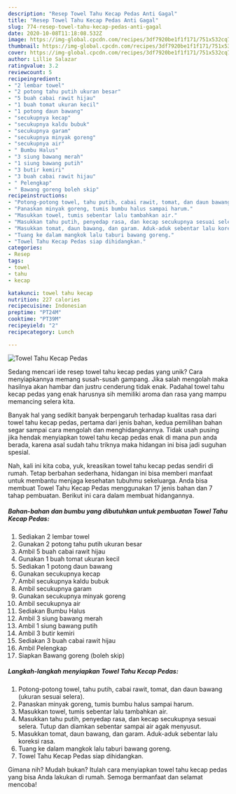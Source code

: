 ```yaml
---
description: "Resep Towel Tahu Kecap Pedas Anti Gagal"
title: "Resep Towel Tahu Kecap Pedas Anti Gagal"
slug: 774-resep-towel-tahu-kecap-pedas-anti-gagal
date: 2020-10-08T11:18:08.532Z
image: https://img-global.cpcdn.com/recipes/3df7920be1f1f171/751x532cq70/towel-tahu-kecap-pedas-foto-resep-utama.jpg
thumbnail: https://img-global.cpcdn.com/recipes/3df7920be1f1f171/751x532cq70/towel-tahu-kecap-pedas-foto-resep-utama.jpg
cover: https://img-global.cpcdn.com/recipes/3df7920be1f1f171/751x532cq70/towel-tahu-kecap-pedas-foto-resep-utama.jpg
author: Lillie Salazar
ratingvalue: 3.2
reviewcount: 5
recipeingredient:
- "2 lembar towel"
- "2 potong tahu putih ukuran besar"
- "5 buah cabai rawit hijau"
- "1 buah tomat ukuran kecil"
- "1 potong daun bawang"
- "secukupnya kecap"
- "secukupnya kaldu bubuk"
- "secukupnya garam"
- "secukupnya minyak goreng"
- "secukupnya air"
- " Bumbu Halus"
- "3 siung bawang merah"
- "1 siung bawang putih"
- "3 butir kemiri"
- "3 buah cabai rawit hijau"
- " Pelengkap"
- " Bawang goreng boleh skip"
recipeinstructions:
- "Potong-potong towel, tahu putih, cabai rawit, tomat, dan daun bawang (ukuran sesuai selera)."
- "Panaskan minyak goreng, tumis bumbu halus sampai harum."
- "Masukkan towel, tumis sebentar lalu tambahkan air."
- "Masukkan tahu putih, penyedap rasa, dan kecap secukupnya sesuai selera. Tutup dan diamkan sebentar sampai air agak menyusut."
- "Masukkan tomat, daun bawang, dan garam. Aduk-aduk sebentar lalu koreksi rasa."
- "Tuang ke dalam mangkok lalu taburi bawang goreng."
- "Towel Tahu Kecap Pedas siap dihidangkan."
categories:
- Resep
tags:
- towel
- tahu
- kecap

katakunci: towel tahu kecap 
nutrition: 227 calories
recipecuisine: Indonesian
preptime: "PT24M"
cooktime: "PT39M"
recipeyield: "2"
recipecategory: Lunch

---
```



![Towel Tahu Kecap Pedas](https://img-global.cpcdn.com/recipes/3df7920be1f1f171/751x532cq70/towel-tahu-kecap-pedas-foto-resep-utama.jpg)

Sedang mencari ide resep towel tahu kecap pedas yang unik? Cara menyiapkannya memang susah-susah gampang. Jika salah mengolah maka hasilnya akan hambar dan justru cenderung tidak enak. Padahal towel tahu kecap pedas yang enak harusnya sih memiliki aroma dan rasa yang mampu memancing selera kita.



Banyak hal yang sedikit banyak berpengaruh terhadap kualitas rasa dari towel tahu kecap pedas, pertama dari jenis bahan, kedua pemilihan bahan segar sampai cara mengolah dan menghidangkannya. Tidak usah pusing jika hendak menyiapkan towel tahu kecap pedas enak di mana pun anda berada, karena asal sudah tahu triknya maka hidangan ini bisa jadi suguhan spesial.


Nah, kali ini kita coba, yuk, kreasikan towel tahu kecap pedas sendiri di rumah. Tetap berbahan sederhana, hidangan ini bisa memberi manfaat untuk membantu menjaga kesehatan tubuhmu sekeluarga. Anda bisa membuat Towel Tahu Kecap Pedas menggunakan 17 jenis bahan dan 7 tahap pembuatan. Berikut ini cara dalam membuat hidangannya.

<!--inarticleads1-->

##### Bahan-bahan dan bumbu yang dibutuhkan untuk pembuatan Towel Tahu Kecap Pedas:

1. Sediakan 2 lembar towel
1. Gunakan 2 potong tahu putih ukuran besar
1. Ambil 5 buah cabai rawit hijau
1. Gunakan 1 buah tomat ukuran kecil
1. Sediakan 1 potong daun bawang
1. Gunakan secukupnya kecap
1. Ambil secukupnya kaldu bubuk
1. Ambil secukupnya garam
1. Gunakan secukupnya minyak goreng
1. Ambil secukupnya air
1. Sediakan  Bumbu Halus
1. Ambil 3 siung bawang merah
1. Ambil 1 siung bawang putih
1. Ambil 3 butir kemiri
1. Sediakan 3 buah cabai rawit hijau
1. Ambil  Pelengkap
1. Siapkan  Bawang goreng (boleh skip)




<!--inarticleads2-->

##### Langkah-langkah menyiapkan Towel Tahu Kecap Pedas:

1. Potong-potong towel, tahu putih, cabai rawit, tomat, dan daun bawang (ukuran sesuai selera).
1. Panaskan minyak goreng, tumis bumbu halus sampai harum.
1. Masukkan towel, tumis sebentar lalu tambahkan air.
1. Masukkan tahu putih, penyedap rasa, dan kecap secukupnya sesuai selera. Tutup dan diamkan sebentar sampai air agak menyusut.
1. Masukkan tomat, daun bawang, dan garam. Aduk-aduk sebentar lalu koreksi rasa.
1. Tuang ke dalam mangkok lalu taburi bawang goreng.
1. Towel Tahu Kecap Pedas siap dihidangkan.




Gimana nih? Mudah bukan? Itulah cara menyiapkan towel tahu kecap pedas yang bisa Anda lakukan di rumah. Semoga bermanfaat dan selamat mencoba!
